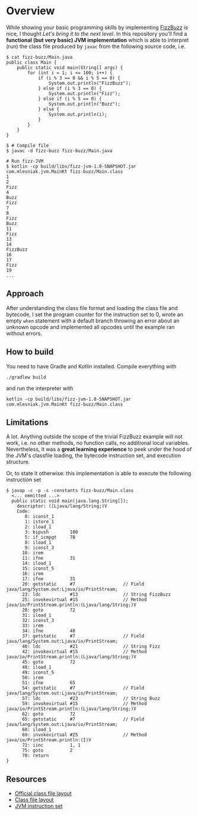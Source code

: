 # Overview

While showing your basic programming skills by implementing [FizzBuzz](https://en.wikipedia.org/wiki/Fizz_buzz) is nice, I thought *Let's bring it to the next level*. In this repository you'll find a **functional (but very basic) JVM implementation** which
is able to interpret (run) the class file produced by `javac` from the following source code, i.e.

    $ cat fizz-buzz/Main.java 
    public class Main {
        public static void main(String[] args) {
            for (int i = 1; i <= 100; i++) {
                if (i % 3 == 0 && i % 5 == 0) {
                    System.out.println("FizzBuzz");
                } else if (i % 3 == 0) {
                    System.out.println("Fizz");
                } else if (i % 5 == 0) {
                    System.out.println("Buzz");
                } else {
                    System.out.println(i);
                }
            }
        }
    }

    $ # Compile file
    $ javac -d fizz-buzz fizz-buzz/Main.java

    # Run fizz-JVM
    $ kotlin -cp build/libs/fizz-jvm-1.0-SNAPSHOT.jar com.mlesniak.jvm.MainKt fizz-buzz/Main.class
    1
    2
    Fizz
    4
    Buzz
    Fizz
    7
    8
    Fizz
    Buzz
    11
    Fizz
    13
    14
    FizzBuzz
    16
    17
    Fizz
    19
    ...

## Approach

After understanding the class file format and loading the class file and bytecode, I set the program counter for the instruction set to 0, wrote an empty `when` statement with a default branch throwing an 
error about an unknown opcode and implemented all opcodes until the example ran without errors.

## How to build

You need to have Gradle and Kotlin installed. Compile everything with

    ./gradlew build

and run the interpreter with

    kotlin -cp build/libs/fizz-jvm-1.0-SNAPSHOT.jar com.mlesniak.jvm.MainKt fizz-buzz/Main.class
    
## Limitations

A lot. Anything outside the scope of the trivial FizzBuzz example will not work, i.e. no other methods, no function calls, no additional local variables. Nevertheless, it was
a **great learning experience** to peek under the hood of the JVM's classfile loading, the bytecode instruction set, and execution structure.

Or, to state it otherwise: this implementation is able to execute the following instruction set

    $ javap -c -p -s -constants fizz-buzz/Main.class
      <... ommitted ...>
      public static void main(java.lang.String[]);
        descriptor: ([Ljava/lang/String;)V
        Code:
           0: iconst_1
           1: istore_1
           2: iload_1
           3: bipush        100
           5: if_icmpgt     78
           8: iload_1
           9: iconst_3
          10: irem
          11: ifne          31
          14: iload_1
          15: iconst_5
          16: irem
          17: ifne          31
          20: getstatic     #7                  // Field java/lang/System.out:Ljava/io/PrintStream;
          23: ldc           #13                 // String FizzBuzz
          25: invokevirtual #15                 // Method java/io/PrintStream.println:(Ljava/lang/String;)V
          28: goto          72
          31: iload_1
          32: iconst_3
          33: irem
          34: ifne          48
          37: getstatic     #7                  // Field java/lang/System.out:Ljava/io/PrintStream;
          40: ldc           #21                 // String Fizz
          42: invokevirtual #15                 // Method java/io/PrintStream.println:(Ljava/lang/String;)V
          45: goto          72
          48: iload_1
          49: iconst_5
          50: irem
          51: ifne          65
          54: getstatic     #7                  // Field java/lang/System.out:Ljava/io/PrintStream;
          57: ldc           #23                 // String Buzz
          59: invokevirtual #15                 // Method java/io/PrintStream.println:(Ljava/lang/String;)V
          62: goto          72
          65: getstatic     #7                  // Field java/lang/System.out:Ljava/io/PrintStream;
          68: iload_1
          69: invokevirtual #25                 // Method java/io/PrintStream.println:(I)V
          72: iinc          1, 1
          75: goto          2
          78: return
    }


## Resources

- [Official class file layout](https://docs.oracle.com/javase/specs/jvms/se7/html/jvms-4.html)
- [Class file layout](https://en.wikipedia.org/wiki/Java_class_file#General_layout)
- [JVM instruction set](https://docs.oracle.com/javase/specs/jvms/se8/html/jvms-6.html)